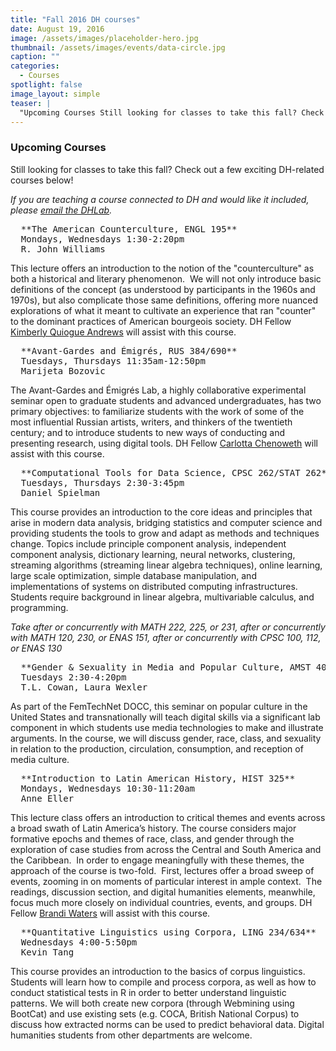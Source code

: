 ```yaml
---
title: "Fall 2016 DH courses"
date: August 19, 2016
image: /assets/images/placeholder-hero.jpg
thumbnail: /assets/images/events/data-circle.jpg
caption: ""
categories: 
  - Courses
spotlight: false 
image_layout: simple
teaser: |
  "Upcoming Courses Still looking for classes to take this fall? Check out a few exciting DH-related courses below! If you are teaching a course connected to DH and would like it included, please email..."
---
```


### Upcoming Courses
   
Still looking for classes to take this fall? Check out a few exciting DH-related courses below!
   
*If you are teaching a course connected to DH and would like it included, please [email the DHLab](mailto:dhlab@yale.edu?subject=DH%20courses).*

<pre>
  **The American Counterculture, ENGL 195**  
  Mondays, Wednesdays 1:30-2:20pm
  R. John Williams
</pre>
   
This lecture offers an introduction to the notion of the "counterculture" as both a historical and literary phenomenon.  We will not only introduce basic definitions of the concept (as understood by participants in the 1960s and 1970s), but also complicate those same definitions, offering more nuanced explorations of what it meant to cultivate an experience that ran "counter" to the dominant practices of American bourgeois society. DH Fellow [Kimberly Quiogue Andrews](http://web.library.yale.edu/dhlab/dhfellows) will assist with this course.
    
<pre>
  **Avant-Gardes and Émigrés, RUS 384/690**  
  Tuesdays, Thursdays 11:35am-12:50pm 
  Marijeta Bozovic
</pre>
   
The Avant-Gardes and Émigrés Lab, a highly collaborative experimental seminar open to graduate students and advanced undergraduates, has two primary objectives: to familiarize students with the work of some of the most influential Russian artists, writers, and thinkers of the twentieth century; and to introduce students to new ways of conducting and presenting research, using digital tools. DH Fellow [Carlotta Chenoweth](http://web.library.yale.edu/dhlab/dhfellows) will assist with this course.

<pre>
  **Computational Tools for Data Science, CPSC 262/STAT 262**  
  Tuesdays, Thursdays 2:30-3:45pm
  Daniel Spielman
</pre>
   
This course provides an introduction to the core ideas and principles that arise in modern data analysis, bridging statistics and computer science and providing students the tools to grow and adapt as methods and techniques change. Topics include principle component analysis, independent component analysis, dictionary learning, neural networks, clustering, streaming algorithms (streaming linear algebra techniques), online learning, large scale optimization, simple database manipulation, and implementations of systems on distributed computing infrastructures. Students require background in linear algebra, multivariable calculus, and programming.

*Take after or concurrently with MATH 222, 225, or 231, after or concurrently with MATH 120, 230, or ENAS 151, after or concurrently with CPSC 100, 112, or ENAS 130*
   
<pre>
  **Gender &amp; Sexuality in Media and Popular Culture, AMST 402/ANTHRO 302/FILM 324/WGSS 380**
  Tuesdays 2:30-4:20pm
  T.L. Cowan, Laura Wexler
</pre>
   
As part of the FemTechNet DOCC, this seminar on popular culture in the United States and transnationally will teach digital skills via a significant lab component in which students use media technologies to make and illustrate arguments. In the course, we will discuss gender, race, class, and sexuality in relation to the production, circulation, consumption, and reception of media culture.
    
<pre>
  **Introduction to Latin American History, HIST 325**
  Mondays, Wednesdays 10:30-11:20am
  Anne Eller
</pre>

This lecture class offers an introduction to critical themes and events across a broad swath of Latin America’s history. The course considers major formative epochs and themes of race, class, and gender through the exploration of case studies from across the Central and South America and the Caribbean.  In order to engage meaningfully with these themes, the approach of the course is two-fold.  First, lectures offer a broad sweep of events, zooming in on moments of particular interest in ample context.  The readings, discussion section, and digital humanities elements, meanwhile, focus much more closely on individual countries, events, and groups. DH Fellow [Brandi Waters](http://web.library.yale.edu/dhlab/dhfellows) will assist with this course.

<pre>
  **Quantitative Linguistics using Corpora, LING 234/634**
  Wednesdays 4:00-5:50pm
  Kevin Tang
</pre>

This course provides an introduction to the basics of corpus linguistics. Students will learn how to compile and process corpora, as well as how to conduct statistical tests in R in order to better understand linguistic patterns. We will both create new corpora (through Webmining using BootCat) and use existing sets (e.g. COCA, British National Corpus) to discuss how extracted norms can be used to predict behavioral data. Digital humanities students from other departments are welcome.
